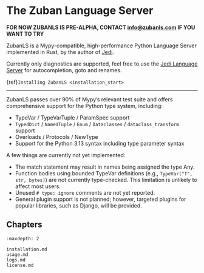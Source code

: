 # The Zuban Language Server

**FOR NOW ZUBANLS IS PRE-ALPHA, CONTACT info@zubanls.com IF YOU WANT TO TRY**

ZubanLS is a Mypy-compatible, high-performance Python Language Server
implemented in Rust, by the author of [Jedi](https://github.com/davidhalter/jedi).

Currently only diagnostics are supported, feel free to use the [Jedi Language
Server](https://github.com/pappasam/jedi-language-server/) for autocompletion,
goto and renames.

{ref}`Installing ZubanLS <installation_start>`

---

ZubanLS passes over 90% of Mypy’s relevant test suite and offers comprehensive
support for the Python type system, including:

- TypeVar / TypeVarTuple / ParamSpec support
- `TypedDict` / `NamedTuple` / `Enum` / `Dataclasses` / `dataclass_transform` support
- Overloads / Protocols / NewType
- Support for the Python 3.13 syntax including type parameter syntax

A few things are currently not yet implemented:

- The match statement may result in names being assigned the type Any.
- Function bodies using bounded TypeVar definitions (e.g., `TypeVar("T", str, bytes)`) are not currently type-checked. This limitation is unlikely to affect most users.
- Unused `# type: ignore` comments are not yet reported.
- General plugin support is not planned; however, targeted plugins for popular
  libraries, such as Django, will be provided.

## Chapters

```{toctree}
:maxdepth: 2

installation.md
usage.md
logs.md
license.md
```
